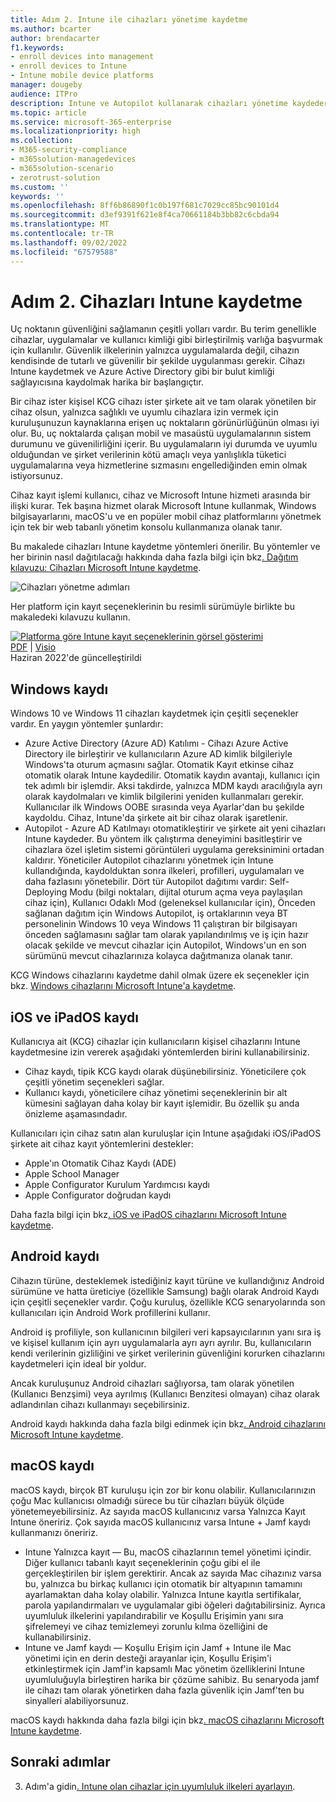 ```yaml
---
title: Adım 2. Intune ile cihazları yönetime kaydetme
ms.author: bcarter
author: brendacarter
f1.keywords:
- enroll devices into management
- enroll devices to Intune
- Intune mobile device platforms
manager: dougeby
audience: ITPro
description: Intune ve Autopilot kullanarak cihazları yönetime kaydederek üzerinde çalışan uygulamaların uyumlu olduğundan emin olun ve kurumsal veri sızıntılarını önleyin.
ms.topic: article
ms.service: microsoft-365-enterprise
ms.localizationpriority: high
ms.collection:
- M365-security-compliance
- m365solution-managedevices
- m365solution-scenario
- zerotrust-solution
ms.custom: ''
keywords: ''
ms.openlocfilehash: 8ff6b86890f1c0b197f681c7029cc85bc90101d4
ms.sourcegitcommit: d3ef9391f621e8f4ca70661184b3bb82c6cbda94
ms.translationtype: MT
ms.contentlocale: tr-TR
ms.lasthandoff: 09/02/2022
ms.locfileid: "67579588"
---
```

# <a name="step-2-enroll-devices-to-intune"></a>Adım 2. Cihazları Intune kaydetme

Uç noktanın güvenliğini sağlamanın çeşitli yolları vardır. Bu terim genellikle cihazlar, uygulamalar ve kullanıcı kimliği gibi birleştirilmiş varlığa başvurmak için kullanılır. Güvenlik ilkelerinin yalnızca uygulamalarda değil, cihazın kendisinde de tutarlı ve güvenilir bir şekilde uygulanması gerekir. Cihazı Intune kaydetmek ve Azure Active Directory gibi bir bulut kimliği sağlayıcısına kaydolmak harika bir başlangıçtır.

Bir cihaz ister kişisel KCG cihazı ister şirkete ait ve tam olarak yönetilen bir cihaz olsun, yalnızca sağlıklı ve uyumlu cihazlara izin vermek için kuruluşunuzun kaynaklarına erişen uç noktaların görünürlüğünün olması iyi olur. Bu, uç noktalarda çalışan mobil ve masaüstü uygulamalarının sistem durumunu ve güvenilirliğini içerir. Bu uygulamaların iyi durumda ve uyumlu olduğundan ve şirket verilerinin kötü amaçlı veya yanlışlıkla tüketici uygulamalarına veya hizmetlerine sızmasını engellediğinden emin olmak istiyorsunuz.

Cihaz kayıt işlemi kullanıcı, cihaz ve Microsoft Intune hizmeti arasında bir ilişki kurar. Tek başına hizmet olarak Microsoft Intune kullanmak, Windows bilgisayarlarını, macOS'u ve en popüler mobil cihaz platformlarını yönetmek için tek bir web tabanlı yönetim konsolu kullanmanıza olanak tanır.

Bu makalede cihazları Intune kaydetme yöntemleri önerilir. Bu yöntemler ve her birinin nasıl dağıtılacağı hakkında daha fazla bilgi için bkz[. Dağıtım kılavuzu: Cihazları Microsoft Intune kaydetme](/mem/intune/fundamentals/deployment-guide-enrollment).

![Cihazları yönetme adımları](../media/devices/intune-mdm-steps-1.png#lightbox)

Her platform için kayıt seçeneklerinin bu resimli sürümüyle birlikte bu makaledeki kılavuzu kullanın. 

[![Platforma göre Intune kayıt seçeneklerinin görsel gösterimi](../media/devices/msft-intune-enrollment-options-thumb-landscape.png)](https://download.microsoft.com/download/e/6/2/e6233fdd-a956-4f77-93a5-1aa254ee2917/msft-intune-enrollment-options.pdf) <br/> [PDF](https://download.microsoft.com/download/e/6/2/e6233fdd-a956-4f77-93a5-1aa254ee2917/msft-intune-enrollment-options.pdf) | [Visio](https://download.microsoft.com/download/e/6/2/e6233fdd-a956-4f77-93a5-1aa254ee2917/msft-intune-enrollment-options.vsdx) <br/> Haziran 2022'de güncelleştirildi



## <a name="windows-enrollment"></a>Windows kaydı
Windows 10 ve Windows 11 cihazları kaydetmek için çeşitli seçenekler vardır. En yaygın yöntemler şunlardır:

- Azure Active Directory (Azure AD) Katılımı - Cihazı Azure Active Directory ile birleştirir ve kullanıcıların Azure AD kimlik bilgileriyle Windows'ta oturum açmasını sağlar. Otomatik Kayıt etkinse cihaz otomatik olarak Intune kaydedilir. Otomatik kaydın avantajı, kullanıcı için tek adımlı bir işlemdir. Aksi takdirde, yalnızca MDM kaydı aracılığıyla ayrı olarak kaydolmaları ve kimlik bilgilerini yeniden kullanmaları gerekir. Kullanıcılar ilk Windows OOBE sırasında veya Ayarlar'dan bu şekilde kaydoldu. Cihaz, Intune'da şirkete ait bir cihaz olarak işaretlenir.
- Autopilot - Azure AD Katılmayı otomatikleştirir ve şirkete ait yeni cihazları Intune kaydeder. Bu yöntem ilk çalıştırma deneyimini basitleştirir ve cihazlara özel işletim sistemi görüntüleri uygulama gereksinimini ortadan kaldırır. Yöneticiler Autopilot cihazlarını yönetmek için Intune kullandığında, kaydolduktan sonra ilkeleri, profilleri, uygulamaları ve daha fazlasını yönetebilir. Dört tür Autopilot dağıtımı vardır: Self-Deploying Modu (bilgi noktaları, dijital oturum açma veya paylaşılan cihaz için), Kullanıcı Odaklı Mod (geleneksel kullanıcılar için), Önceden sağlanan dağıtım için Windows Autopilot, iş ortaklarının veya BT personelinin Windows 10 veya Windows 11 çalıştıran bir bilgisayarı önceden sağlamasını sağlar  tam olarak yapılandırılmış ve iş için hazır olacak şekilde ve mevcut cihazlar için Autopilot, Windows'un en son sürümünü mevcut cihazlarınıza kolayca dağıtmanıza olanak tanır.

KCG Windows cihazlarını kaydetme dahil olmak üzere ek seçenekler için bkz. [Windows cihazlarını Microsoft Intune'a kaydetme](/mem/intune/fundamentals/deployment-guide-enrollment-windows).

## <a name="ios-and-ipados-enrollment"></a>iOS ve iPadOS kaydı

Kullanıcıya ait (KCG) cihazlar için kullanıcıların kişisel cihazlarını Intune kaydetmesine izin vererek aşağıdaki yöntemlerden birini kullanabilirsiniz.
- Cihaz kaydı, tipik KCG kaydı olarak düşünebilirsiniz. Yöneticilere çok çeşitli yönetim seçenekleri sağlar.
- Kullanıcı kaydı, yöneticilere cihaz yönetimi seçeneklerinin bir alt kümesini sağlayan daha kolay bir kayıt işlemidir. Bu özellik şu anda önizleme aşamasındadır.

Kullanıcıları için cihaz satın alan kuruluşlar için Intune aşağıdaki iOS/iPadOS şirkete ait cihaz kayıt yöntemlerini destekler:
- Apple'ın Otomatik Cihaz Kaydı (ADE)
- Apple School Manager
- Apple Configurator Kurulum Yardımcısı kaydı
- Apple Configurator doğrudan kaydı

Daha fazla bilgi için bkz[. iOS ve iPadOS cihazlarını Microsoft Intune kaydetme](/mem/intune/fundamentals/deployment-guide-enrollment-ios-ipados).

## <a name="android-enrollment"></a>Android kaydı 

Cihazın türüne, desteklemek istediğiniz kayıt türüne ve kullandığınız Android sürümüne ve hatta üreticiye (özellikle Samsung) bağlı olarak Android Kaydı için çeşitli seçenekler vardır. Çoğu kuruluş, özellikle KCG senaryolarında son kullanıcıları için Android Work profillerini kullanır. 

Android iş profiliyle, son kullanıcının bilgileri veri kapsayıcılarının yanı sıra iş ve kişisel kullanım için ayrı uygulamalarla ayrı ayrı ayrılır. Bu, kullanıcıların kendi verilerinin gizliliğini ve şirket verilerinin güvenliğini korurken cihazlarını kaydetmeleri için ideal bir yoldur. 

Ancak kuruluşunuz Android cihazları sağlıyorsa, tam olarak yönetilen (Kullanıcı Benzşimi) veya ayrılmış (Kullanıcı Benzitesi olmayan) cihaz olarak adlandırılan cihazı kullanmayı seçebilirsiniz.

Android kaydı hakkında daha fazla bilgi edinmek için bkz[. Android cihazlarını Microsoft Intune kaydetme](/mem/intune/fundamentals/deployment-guide-enrollment-android).

## <a name="macos-enrollment"></a>macOS kaydı

macOS kaydı, birçok BT kuruluşu için zor bir konu olabilir. Kullanıcılarınızın çoğu Mac kullanıcısı olmadığı sürece bu tür cihazları büyük ölçüde yönetemeyebilirsiniz. Az sayıda macOS kullanıcınız varsa Yalnızca Kayıt Intune öneririz. Çok sayıda macOS kullanıcınız varsa Intune + Jamf kaydı kullanmanızı öneririz.  
- Intune Yalnızca kayıt — Bu, macOS cihazlarının temel yönetimi içindir. Diğer kullanıcı tabanlı kayıt seçeneklerinin çoğu gibi el ile gerçekleştirilen bir işlem gerektirir. Ancak az sayıda Mac cihazınız varsa bu, yalnızca bu birkaç kullanıcı için otomatik bir altyapının tamamını ayarlamaktan daha kolay olabilir. Yalnızca Intune kayıtla sertifikalar, parola yapılandırmaları ve uygulamalar gibi öğeleri dağıtabilirsiniz. Ayrıca uyumluluk ilkelerini yapılandırabilir ve Koşullu Erişimin yanı sıra şifrelemeyi ve cihaz temizlemeyi zorunlu kılma özelliğini de kullanabilirsiniz. 
- Intune ve Jamf kaydı — Koşullu Erişim için Jamf + Intune ile Mac yönetimi için en derin desteği arayanlar için, Koşullu Erişim'i etkinleştirmek için Jamf'in kapsamlı Mac yönetim özelliklerini Intune uyumluluğuyla birleştiren harika bir çözüme sahibiz. Bu senaryoda jamf ile cihazı tam olarak yönetirken daha fazla güvenlik için Jamf'ten bu sinyalleri alabiliyorsunuz.

macOS kaydı hakkında daha fazla bilgi için bkz[. macOS cihazlarını Microsoft Intune kaydetme](/mem/intune/fundamentals/deployment-guide-enrollment-macos).

## <a name="next-steps"></a>Sonraki adımlar

3. Adım'a gidin[. Intune olan cihazlar için uyumluluk ilkeleri ayarlayın](manage-devices-with-intune-compliance-policies.md).

